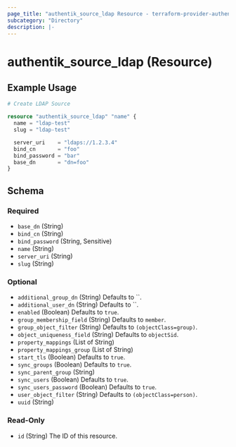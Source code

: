 ```yaml
---
page_title: "authentik_source_ldap Resource - terraform-provider-authentik"
subcategory: "Directory"
description: |-
---
```


# authentik_source_ldap (Resource)

## Example Usage

```terraform
# Create LDAP Source

resource "authentik_source_ldap" "name" {
  name = "ldap-test"
  slug = "ldap-test"

  server_uri    = "ldaps://1.2.3.4"
  bind_cn       = "foo"
  bind_password = "bar"
  base_dn       = "dn=foo"
}
```

<!-- schema generated by tfplugindocs -->
## Schema

### Required

- `base_dn` (String)
- `bind_cn` (String)
- `bind_password` (String, Sensitive)
- `name` (String)
- `server_uri` (String)
- `slug` (String)

### Optional

- `additional_group_dn` (String) Defaults to ``.
- `additional_user_dn` (String) Defaults to ``.
- `enabled` (Boolean) Defaults to `true`.
- `group_membership_field` (String) Defaults to `member`.
- `group_object_filter` (String) Defaults to `(objectClass=group)`.
- `object_uniqueness_field` (String) Defaults to `objectSid`.
- `property_mappings` (List of String)
- `property_mappings_group` (List of String)
- `start_tls` (Boolean) Defaults to `true`.
- `sync_groups` (Boolean) Defaults to `true`.
- `sync_parent_group` (String)
- `sync_users` (Boolean) Defaults to `true`.
- `sync_users_password` (Boolean) Defaults to `true`.
- `user_object_filter` (String) Defaults to `(objectClass=person)`.
- `uuid` (String)

### Read-Only

- `id` (String) The ID of this resource.
